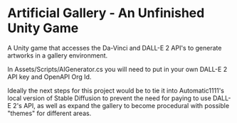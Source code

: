 # Artificial Gallery - An Unfinished Unity Game
A Unity game that accesses the Da-Vinci and DALL-E 2 API's to generate artworks in a gallery environment.

In Assets/Scripts/AIGenerator.cs you will need to put in your own DALL-E 2 API key and OpenAPI Org Id. 

Ideally the next steps for this project would be to tie it into Automatic1111's local version of Stable Diffusion to prevent the need for paying to use DALL-E 2's API, as well as expand the gallery to become procedural with possible "themes" for different areas.
